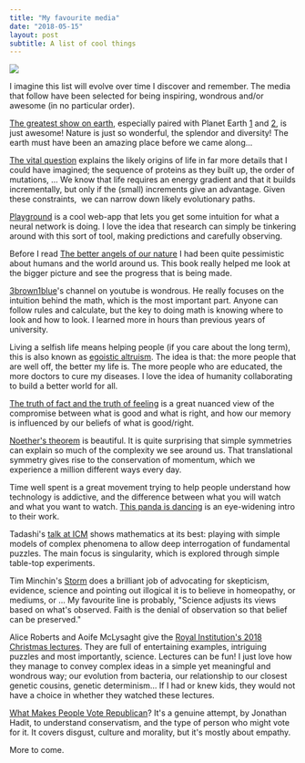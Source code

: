 ```yaml
---
title: "My favourite media"
date: "2018-05-15"
layout: post
subtitle: A list of cool things
---
```


![]({{site.baseurl}}/images/{{page.coverImage}})

I imagine this list will evolve over time I discover and remember. The media that follow have been selected for being inspiring, wondrous and/or awesome (in no particular order).

[The greatest show on earth](https://www.goodreads.com/book/show/6117055-the-greatest-show-on-earth), especially paired with Planet Earth [1](https://www.youtube.com/watch?v=tiVNk6_0GdY) and [2](https://www.youtube.com/watch?v=c8aFcHFu8QM), is just awesome! Nature is just so wonderful, the splendor and diversity! The earth must have been an amazing place before we came along...

[The vital question](https://www.goodreads.com/book/show/26530386-the-vital-question?from_search=true) explains the likely origins of life in far more details that I could have imagined; the sequence of proteins as they built up, the order of mutations, ... We know that life requires an energy gradient and that it builds incrementally, but only if the (small) increments give an advantage. Given these constraints,  we can narrow down likely evolutionary paths.

[Playground](http://playground.tensorflow.org/) is a cool web-app that lets you get some intuition for what a neural network is doing. I love the idea that research can simply be tinkering around with this sort of tool, making predictions and carefully observing.

Before I read [The better angels of our nature](https://www.goodreads.com/book/show/11107244-the-better-angels-of-our-nature) I had been quite pessimistic about humans and the world around us. This book really helped me look at the bigger picture and see the progress that is being made.

[3brown1blue](https://www.youtube.com/channel/UCYO_jab_esuFRV4b17AJtAw)'s channel on youtube is wondrous. He really focuses on the intuition behind the math, which is the most important part. Anyone can follow rules and calculate, but the key to doing math is knowing where to look and how to look. I learned more in hours than previous years of university.

Living a selfish life means helping people (if you care about the long term), this is also known as [egoistic altruism](https://www.youtube.com/watch?v=rvskMHn0sqQ). The idea is that: the more people that are well off, the better my life is. The more people who are educated, the more doctors to cure my diseases. I love the idea of humanity collaborating to build a better world for all.

[The truth of fact and the truth of feeling](https://www.goodreads.com/book/show/18455800-the-truth-of-fact-the-truth-of-feeling) is a great nuanced view of the compromise between what is good and what is right, and how our memory is influenced by our beliefs of what is good/right.

[Noether's theorem](https://www.youtube.com/watch?v=CxlHLqJ9I0A) is beautiful. It is quite surprising that simple symmetries can explain so much of the complexity we see around us. That translational symmetry gives rise to the conservation of momentum, which we experience a million different ways every day.

Time well spent is a great movement trying to help people understand how technology is addictive, and the difference between what you will watch and what you want to watch. [This panda is dancing](https://www.youtube.com/watch?v=tf9ZhU7zF8s) is an eye-widening intro to their work.

Tadashi's [talk at ICM](https://www.youtube.com/watch?v=ZDXEr1qerYQ) shows mathematics at its best: playing with simple models of complex phenomena to allow deep interrogation of fundamental puzzles. The main focus is singularity, which is explored through simple table-top experiments.

Tim Minchin's [Storm](https://www.youtube.com/watch?v=HhGuXCuDb1U) does a brilliant job of advocating for skepticism, evidence, science and pointing out illogical it is to believe in homeopathy, or mediums, or ... My favourite line is probably, "Science adjusts its views based on what's observed. Faith is the denial of observation so that belief can be preserved."

Alice Roberts and Aoife McLysaght give the [Royal Institution's 2018 Christmas lectures](https://www.rigb.org/christmas-lectures/watch/2018/who-am-i/). They are full of entertaining examples, intriguing puzzles and most importantly, science. Lectures can be fun! I just love how they manage to convey complex ideas in a simple yet meaningful and wondrous way; our evolution from bacteria, our relationship to our closest genetic cousins, genetic determinism... If I had or knew kids, they would not have a choice in whether they watched these lectures.

[What Makes People Vote Republican](https://www.edge.org/conversation/what-makes-vote-republican)? It's a genuine attempt, by Jonathan Hadit, to understand conservatism, and the type of person who might vote for it. It covers disgust, culture and morality, but it's mostly about empathy.

More to come.
